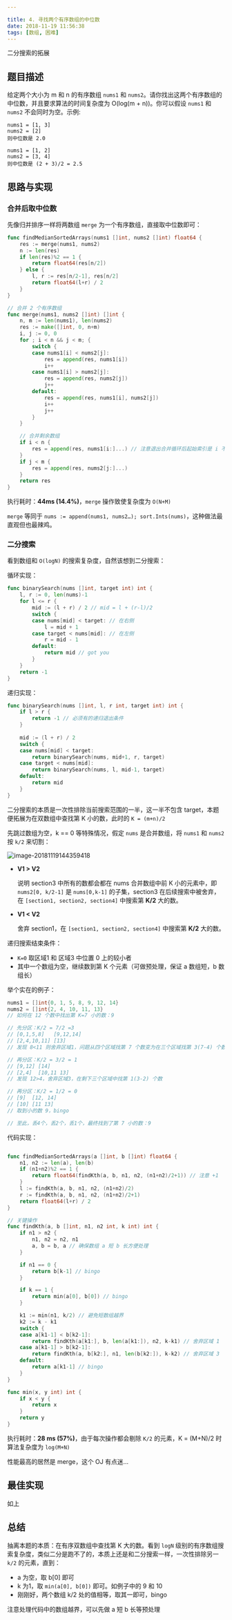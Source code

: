 ```yaml
---

title: 4. 寻找两个有序数组的中位数
date: 2018-11-19 11:56:38
tags: [数组, 困难]
---
```


二分搜索的拓展

<!--more -->

## 题目描述

给定两个大小为 m 和 n 的有序数组 `nums1` 和 `nums2`。请你找出这两个有序数组的中位数，并且要求算法的时间复杂度为 O(log(m + n))。你可以假设 `nums1` 和 `nums2` 不会同时为空。示例:

```
nums1 = [1, 3]
nums2 = [2]
则中位数是 2.0

nums1 = [1, 2]
nums2 = [3, 4]
则中位数是 (2 + 3)/2 = 2.5
```



## 思路与实现

### 合并后取中位数

先像归并排序一样将两数组 `merge` 为一个有序数组，直接取中位数即可：

```go
func findMedianSortedArrays(nums1 []int, nums2 []int) float64 {
	res := merge(nums1, nums2)
	n := len(res)
	if len(res)%2 == 1 {
		return float64(res[n/2])
	} else {
		l, r := res[n/2-1], res[n/2]
		return float64(l+r) / 2
	}
}

// 合并 2 个有序数组
func merge(nums1, nums2 []int) []int {
	n, m := len(nums1), len(nums2)
	res := make([]int, 0, n+m)
	i, j := 0, 0
	for ; i < n && j < m; {
		switch {
		case nums1[i] < nums2[j]:
			res = append(res, nums1[i])
			i++
		case nums1[i] > nums2[j]:
			res = append(res, nums2[j])
			j++
		default:
			res = append(res, nums1[i], nums2[j])
			i++
			j++
		}
	}

	// 合并剩余数组
	if i < n {
		res = append(res, nums1[i:]...) // 注意退出合并循环后起始索引是 i 不是 i+1
	}
	if j < m {
		res = append(res, nums2[j:]...)
	}
	return res
}
```

执行耗时：**44ms (14.4%)**，`merge` 操作致使复杂度为 `O(N+M)`

`merge` 等同于 `nums := append(nums1, nums2…); sort.Ints(nums)`，这种做法最直观但也最辣鸡。



### 二分搜索

看到数组和 `O(logN)` 的搜索复杂度，自然该想到二分搜索：

循环实现：

```go
func binarySearch(nums []int, target int) int {
	l, r := 0, len(nums)-1
	for l <= r {
		mid := (l + r) / 2 // mid = l + (r-l)/2
		switch {
		case nums[mid] < target: // 在右侧
			l = mid + 1
		case target < nums[mid]: // 在左侧
			r = mid - 1
		default:
			return mid // got you
		}
	}
	return -1
}
```

递归实现：

```go
func binarySearch(nums []int, l, r int, target int) int {
	if l > r {
		return -1 // 必须有的递归退出条件
	}
	
	mid := (l + r) / 2
	switch {
	case nums[mid] < target:
		return binarySearch(nums, mid+1, r, target)
	case target < nums[mid]:
		return binarySearch(nums, l, mid-1, target)
	default:
		return mid
	}
}
```

二分搜索的本质是一次性排除当前搜索范围的一半，这一半不包含 target，本题便拓展为在双数组中查找第 K 小的数，此时的 `K = (m+n)/2`

先跳过数组为空，k == 0 等特殊情况，假定 `nums` 是合并数组，将 `nums1` 和 `nums2` 按 `k/2` 来切割：

 ![image-20181119144359418](https://images.yinzige.com/2018-11-19-064400.png)

- **V1 > V2**

  说明 section3 中所有的数都会都在 nums 合并数组中前 K 小的元素中，即 `nums2[0, k/2-1]` 是 `nums[0,k-1]` 的子集，section3 在后续搜索中被舍弃，在 `[section1, section2, section4]` 中搜索第 **K/2** 大的数。

- **V1 < V2**

  舍弃 section1，在 `[section1, section2, section4]` 中搜索第 **K/2** 大的数。

递归搜索结束条件：

- `K=0` 取区域1 和 区域3 中位置 0 上的较小者
- 其中一个数组为空，继续数到第 K 个元素（可做预处理，保证 a 数组短，b 数组长）

举个实在的例子：

```go
nums1 = []int{0, 1, 5, 8, 9, 12, 14}
nums2 = []int{2, 4, 10, 11, 13}
// 如何在 12 个数中找出第 K=7 小的数：9

// 先分区：K/2 = 7/2 =3
// [0,1,5,8]   [9,12,14]
// [2,4,10,11] [13]
// 发现 8<11 则舍弃区域1，问题从四个区域找第 7 个数变为在三个区域找第 3(7-4) 个数

// 再分区：K/2 = 3/2 = 1
// [9,12] [14]
// [2,4]  [10,11 13]
// 发现 12>4，舍弃区域3，在剩下三个区域中找第 1(3-2) 个数

// 再分区：K/2 = 1/2 = 0
// [9]  [12, 14]
// [10] [11 13]
// 取到小的数 9，bingo

// 至此，丢4个，丢2个，丢1个，最终找到了第 7 小的数：9
```

代码实现：

```go

func findMedianSortedArrays(a []int, b []int) float64 {
	n1, n2 := len(a), len(b)
	if (n1+n2)%2 == 1 {
		return float64(findKth(a, b, n1, n2, (n1+n2)/2+1)) // 注意 +1
	}
	l := findKth(a, b, n1, n2, (n1+n2)/2)
	r := findKth(a, b, n1, n2, (n1+n2)/2+1)
	return float64(l+r) / 2
}

// 关键操作
func findKth(a, b []int, n1, n2 int, k int) int {
	if n1 > n2 {
		n1, n2 = n2, n1
		a, b = b, a // 确保数组 a 短 b 长方便处理
	}

	if n1 == 0 {
		return b[k-1] // bingo
	}

	if k == 1 {
		return min(a[0], b[0]) // bingo
	}

	k1 := min(n1, k/2) // 避免短数组越界
	k2 := k - k1
	switch {
	case a[k1-1] < b[k2-1]:
		return findKth(a[k1:], b, len(a[k1:]), n2, k-k1) // 舍弃区域 1
	case a[k1-1] > b[k2-1]:
		return findKth(a, b[k2:], n1, len(b[k2:]), k-k2) // 舍弃区域 3
	default:
		return a[k1-1] // bingo
	}
}

func min(x, y int) int {
	if x < y {
		return x
	}
	return y
}
```

执行耗时：**28 ms (57%)**，由于每次操作都会剔除 `K/2` 的元素，K = (M+N)/2 时算法复杂度为 `log(M+N)`

性能最高的居然是 merge，这个 OJ 有点迷...



## 最佳实现

如上



## 总结

抽离本题的本质：在有序双数组中查找第 K 大的数。看到 `logN` 级别的有序数组搜索复杂度，类似二分是跑不了的，本质上还是和二分搜索一样，一次性排除另一 `k/2` 的元素，直到：

- a 为空，取 b[0] 即可
- k 为1，取 `min(a[0], b[0])` 即可。如例子中的 9 和 10
- 刚刚好，两个数组  k/2 处的值相等，取其一即可，bingo

<div class="tip">
注意处理代码中的数组越界，可以先做 a 短 b 长等预处理
</div>

